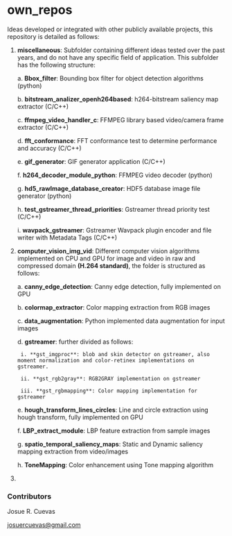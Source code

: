 # own_repos

Ideas developed or integrated with other publicly available projects, this repository is detailed as follows:

1. **miscellaneous**: Subfolder containing different ideas tested over the past years, and do not have any specific field of application. This subfolder has the following structure:

	a. **Bbox_filter**: Bounding box filter for object detection algorithms (python)

	b. **bitstream_analizer_openh264based**: h264-bitstream saliency map extractor (C/C++)

	c. **ffmpeg_video_handler_c**: FFMPEG library based video/camera frame extractor (C/C++)

	d. **fft_conformance**: FFT conformance test to determine performance and accuracy (C/C++)

	e. **gif_generator**: GIF generator application (C/C++)

	f. **h264_decoder_module_python**: FFMPEG video decoder (python)

	g. **hd5_rawImage_database_creator**: HDF5 database image file generator (python)

	h. **test_gstreamer_thread_priorities**: Gstreamer thread priority test (C/C++)

	i. **wavpack_gstreamer**: Gstreamer Wavpack plugin encoder and file writer with Metadata Tags (C/C++)

2. **computer_vision_img_vid**: Different computer vision algorithms implemented on CPU and GPU for image and video in raw and compressed domain **(H.264 standard)**, the folder is structured as follows:

	a. **canny_edge_detection**: Canny edge detection, fully implemented on GPU

	b. **colormap_extractor**: Color mapping extraction from RGB images

	c. **data_augmentation**: Python implemented data augmentation for input images

	d. **gstreamer**: further divided as follows:

		i. **gst_imgproc**: blob and skin detector on gstreamer, also moment normalization and color-retinex implementations on gstreamer.

		ii. **gst_rgb2gray**: RGB2GRAY implementation on gstreamer

		iii. **gst_rgbmapping**: Color mapping implementation for gstreamer

	e. **hough_transform_lines_circles**: Line and circle extraction using hough transform, fully implemented on GPU

	f. **LBP_extract_module**: LBP feature extraction from sample images

	g. **spatio_temporal_saliency_maps**: Static and Dynamic saliency mapping extraction from video/images

	h. **ToneMapping**: Color enhancement using Tone mapping algorithm

3.


### Contributors

Josue R. Cuevas

josuercuevas@gmail.com
